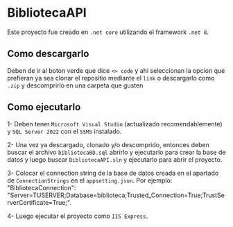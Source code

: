 # BibliotecaAPI
Este proyecto fue creado en `.net core` utilizando el framework `.net 8`.

## Como descargarlo
Deben de ir al boton verde que dice `<> code` y ahi seleccionan la opcion que prefieran ya sea clonar el repositio mediante el `link` o descargarlo como `.zip` y descomprirlo en una carpeta que gusten

## Como ejecutarlo
1- Deben tener `Microsoft Visual Studio` (actualizado recomendablemente) y `SQL Server 2022` con el `SSMS` instalado.

2- Una vez ya descargado, clonado y/o descomprido, entonces deben buscar el archivo `bibliotecaBD.sql` abrirlo y ejecutarlo para crear la base de datos y luego buscar `BibliotecaAPI.sln` y ejecutarlo para abrir el proyecto.

3- Colocar el connection string de la base de datos creada en el apartado de `ConnectionStrings` en el  `appsetting.json`. Por ejemplo: "BibliotecaConnection": "Server=TUSERVER;Database=biblioteca;Trusted_Connection=True;TrustServerCertificate=True;".

4- Luego ejecutar el proyecto como `IIS Express`.
